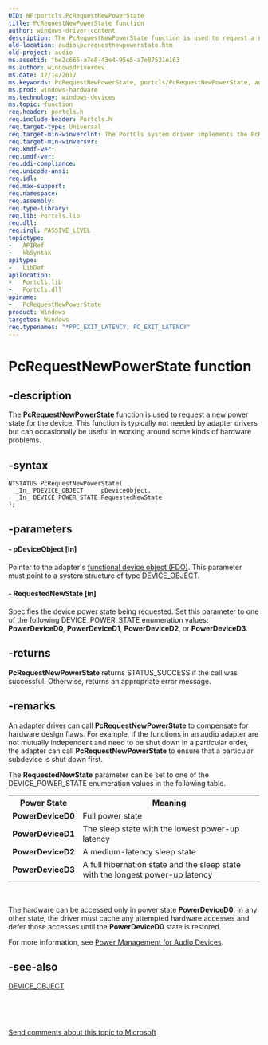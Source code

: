 ```yaml
---
UID: NF:portcls.PcRequestNewPowerState
title: PcRequestNewPowerState function
author: windows-driver-content
description: The PcRequestNewPowerState function is used to request a new power state for the device. This function is typically not needed by adapter drivers but can occasionally be useful in working around some kinds of hardware problems.
old-location: audio\pcrequestnewpowerstate.htm
old-project: audio
ms.assetid: fbe2c665-a7e8-43e4-95e5-a7e87521e163
ms.author: windowsdriverdev
ms.date: 12/14/2017
ms.keywords: PcRequestNewPowerState, portcls/PcRequestNewPowerState, audio.pcrequestnewpowerstate, PcRequestNewPowerState function [Audio Devices], audpc-routines_c3341fb0-4609-4b3f-a0b2-ef589c804f1d.xml
ms.prod: windows-hardware
ms.technology: windows-devices
ms.topic: function
req.header: portcls.h
req.include-header: Portcls.h
req.target-type: Universal
req.target-min-winverclnt: The PortCls system driver implements the PcRequestNewPowerState function in Microsoft Windows 98/Me and in Windows 2000 and later operating systems.
req.target-min-winversvr: 
req.kmdf-ver: 
req.umdf-ver: 
req.ddi-compliance: 
req.unicode-ansi: 
req.idl: 
req.max-support: 
req.namespace: 
req.assembly: 
req.type-library: 
req.lib: Portcls.lib
req.dll: 
req.irql: PASSIVE_LEVEL
topictype:
-	APIRef
-	kbSyntax
apitype:
-	LibDef
apilocation:
-	Portcls.lib
-	Portcls.dll
apiname:
-	PcRequestNewPowerState
product: Windows
targetos: Windows
req.typenames: "*PPC_EXIT_LATENCY, PC_EXIT_LATENCY"
---
```


# PcRequestNewPowerState function


## -description


The <b>PcRequestNewPowerState</b> function is used to request a new power state for the device. This function is typically not needed by adapter drivers but can occasionally be useful in working around some kinds of hardware problems.


## -syntax


````
NTSTATUS PcRequestNewPowerState(
  _In_ PDEVICE_OBJECT     pDeviceObject,
  _In_ DEVICE_POWER_STATE RequestedNewState
);
````


## -parameters




#### - pDeviceObject [in]

Pointer to the adapter's <a href="https://msdn.microsoft.com/f697e0db-1db0-4a81-94d8-0ca079885480">functional device object (FDO)</a>. This parameter must point to a system structure of type <a href="..\wdm\ns-wdm-_device_object.md">DEVICE_OBJECT</a>.


#### - RequestedNewState [in]

Specifies the device power state being requested. Set this parameter to one of the following DEVICE_POWER_STATE enumeration values: <b>PowerDeviceD0</b>, <b>PowerDeviceD1</b>, <b>PowerDeviceD2</b>, or <b>PowerDeviceD3</b>.


## -returns


<b>PcRequestNewPowerState</b> returns STATUS_SUCCESS if the call was successful. Otherwise, returns an appropriate error message.



## -remarks


An adapter driver can call <b>PcRequestNewPowerState</b> to compensate for hardware design flaws. For example, if the functions in an audio adapter are not mutually independent and need to be shut down in a particular order, the adapter can call <b>PcRequestNewPowerState</b> to ensure that a particular subdevice is shut down first.

The <b>RequestedNewState</b> parameter can be set to one of the DEVICE_POWER_STATE enumeration values in the following table.
<table>
<tr>
<th>Power State</th>
<th>Meaning</th>
</tr>
<tr>
<td>
<b>PowerDeviceD0</b>

</td>
<td>
Full power state

</td>
</tr>
<tr>
<td>
<b>PowerDeviceD1</b>

</td>
<td>
The sleep state with the lowest power-up latency

</td>
</tr>
<tr>
<td>
<b>PowerDeviceD2</b>

</td>
<td>
A medium-latency sleep state

</td>
</tr>
<tr>
<td>
<b>PowerDeviceD3</b>

</td>
<td>
A full hibernation state and the sleep state with the longest power-up latency

</td>
</tr>
</table> 

The hardware can be accessed only in power state <b>PowerDeviceD0</b>. In any other state, the driver must cache any attempted hardware accesses and defer those accesses until the <b>PowerDeviceD0</b> state is restored.

For more information, see <a href="https://msdn.microsoft.com/3d3d63af-5790-4760-9099-7116ed5a5446">Power Management for Audio Devices</a>.



## -see-also

<a href="..\wdm\ns-wdm-_device_object.md">DEVICE_OBJECT</a>

 

 

<a href="mailto:wsddocfb@microsoft.com?subject=Documentation%20feedback [audio\audio]:%20PcRequestNewPowerState function%20 RELEASE:%20(12/14/2017)&amp;body=%0A%0APRIVACY STATEMENT%0A%0AWe use your feedback to improve the documentation. We don't use your email address for any other purpose, and we'll remove your email address from our system after the issue that you're reporting is fixed. While we're working to fix this issue, we might send you an email message to ask for more info. Later, we might also send you an email message to let you know that we've addressed your feedback.%0A%0AFor more info about Microsoft's privacy policy, see http://privacy.microsoft.com/en-us/default.aspx." title="Send comments about this topic to Microsoft">Send comments about this topic to Microsoft</a>

